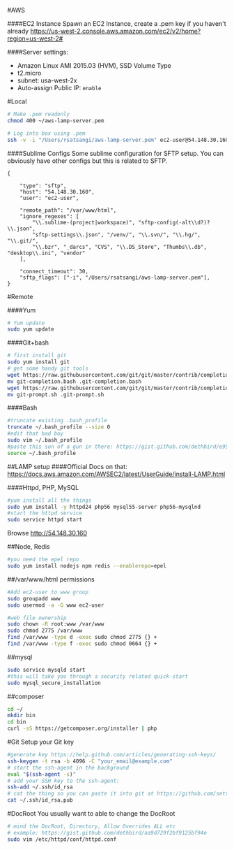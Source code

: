 
#AWS

####EC2 Instance 
Spawn an EC2 Instance, create a .pem key if you haven't already
https://us-west-2.console.aws.amazon.com/ec2/v2/home?region=us-west-2#

####Server settings:
 - Amazon Linux AMI 2015.03 (HVM), SSD Volume Type
 - t2.micro
 - subnet: usa-west-2x
 - Auto-assign Public IP: `enable`


#Local

```bash
# Make .pem readonly
chmod 400 ~/aws-lamp-server.pem
```

```bash
# Log into box using .pem
ssh -v -i "/Users/rsatsangi/aws-lamp-server.pem" ec2-user@54.148.30.160
```

####Sublime Configs
Some sublime configuration for SFTP setup. You can obviously have other configs but this is related to SFTP.
```
{
    
    "type": "sftp",
    "host": "54.148.30.160",
    "user": "ec2-user",
    
    "remote_path": "/var/www/html",
    "ignore_regexes": [
        "\\.sublime-(project|workspace)", "sftp-config(-alt\\d?)?\\.json",
        "sftp-settings\\.json", "/venv/", "\\.svn/", "\\.hg/", "\\.git/",
        "\\.bzr", "_darcs", "CVS", "\\.DS_Store", "Thumbs\\.db", "desktop\\.ini", "vendor"
    ],
    
    "connect_timeout": 30,
    "sftp_flags": ["-i", "/Users/rsatsangi/aws-lamp-server.pem"],
}
```

#Remote

####Yum
```bash
# Yum update
sudo yum update
```

####Git+bash

```bash
# first install git
sudo yum install git
# get some handy git tools
wget https://raw.githubusercontent.com/git/git/master/contrib/completion/git-completion.bash
mv git-completion.bash .git-completion.bash
wget https://raw.githubusercontent.com/git/git/master/contrib/completion/git-prompt.sh
mv git-prompt.sh .git-prompt.sh
```

####Bash
```bash
#truncate existing .bash_profile
truncate ~/.bash_profile --size 0
#edit that bad boy
sudo vim ~/.bash_profile 
#paste this son of a gun in there: https://gist.github.com/dethbird/e958b5926353c9b9269f
source ~/.bash_profile
```

##LAMP setup
####Official Docs on that:
https://docs.aws.amazon.com/AWSEC2/latest/UserGuide/install-LAMP.html

####Httpd, PHP, MySQL

```bash
#yum install all the things
sudo yum install -y httpd24 php56 mysql55-server php56-mysqlnd
#start the httpd service
sudo service httpd start
```

Browse http://54.148.30.160

##Node, Redis
```bash
#you need the epel repo
sudo yum install nodejs npm redis --enablerepo=epel
```

##/var/www/html permissions

```bash
#Add ec2-user to www group
sudo groupadd www
sudo usermod -a -G www ec2-user

#web file ownership
sudo chown -R root:www /var/www
sudo chmod 2775 /var/www
find /var/www -type d -exec sudo chmod 2775 {} +
find /var/www -type f -exec sudo chmod 0664 {} +
```
##mysql
```bash
sudo service mysqld start
#this will take you through a security related quick-start
sudo mysql_secure_installation
```
##composer
```bash
cd ~/
mkdir bin
cd bin
curl -sS https://getcomposer.org/installer | php
```

#Git
Setup your Git key
```bash
#generate key https://help.github.com/articles/generating-ssh-keys/
ssh-keygen -t rsa -b 4096 -C "your_email@example.com"
# start the ssh-agent in the background
eval "$(ssh-agent -s)"
# add your SSH key to the ssh-agent:
ssh-add ~/.ssh/id_rsa
# cat the thing so you can paste it into git at https://github.com/settings/ssh
cat ~/.ssh/id_rsa.pub
```

#DocRoot
You usually want to able to change the DocRoot

```bash
# mind the DocRoot, Directory, Allow Overrides ALL etc 
# example: https://gist.github.com/dethbird/aa9d729f2bf9125bf94e
sudo vim /etc/httpd/conf/httpd.conf
```